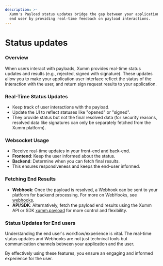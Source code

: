 ```yaml
---
description: >-
  Xumm's Payload status updates bridge the gap between your application and the
  end user by providing real-time feedback on payload interactions.
---
```


# Status updates

### Overview

When users interact with payloads, Xumm provides real-time status updates and results (e.g., rejected, signed with signature). These updates allow you to make your application user interface reflect the status of the interaction with the user, and return sign request results to your application.

### Real-Time Status Updates

* Keep track of user interactions with the payload.
* Update the UI to reflect statuses like "opened" or "signed".
* They provide status but not the final resolved data (for security reasons, resolved data like signatures can only be separately fetched from the Xumm platform).

### Websocket Usage

* Receive real-time updates in your front-end and back-end.
* **Frontend**: Keep the user informed about the status.
* **Backend**: Determine when you can fetch final results.
* This ensures responsiveness and keeps the end-user informed.

### Fetching End Results

* **Webhook**: Once the payload is resolved, a Webhook can be sent to your platform for backend processing. For more on WebHooks, see [webhooks](webhooks/ "mention").
* **API/SDK**: Alternatively, fetch the payload end results using the Xumm API or SDK  [xumm.payload](../../../js-ts-sdk/sdk-syntax/xumm.payload/ "mention") for more control and flexibility.

### Status Updates for End users

Understanding the end user's workflow/experience is vital. The real-time status updates and Webhooks are not just technical tools but communication channels between your application and the user.&#x20;

By effectively using these features, you ensure an engaging and informed experience for the user.
